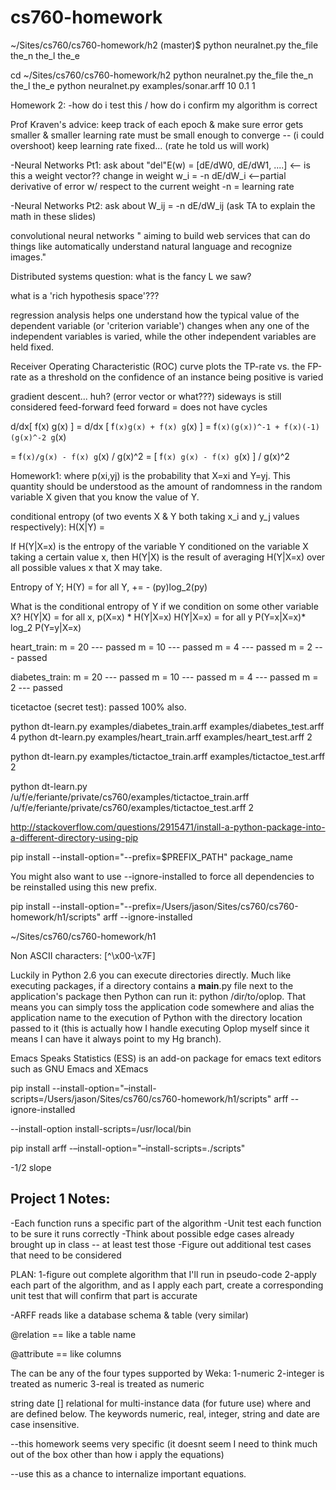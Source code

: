 cs760-homework
==============

~/Sites/cs760/cs760-homework/h2 (master)$ python neuralnet.py the_file the_n the_l the_e

cd ~/Sites/cs760/cs760-homework/h2
python neuralnet.py the_file the_n the_l the_e
python neuralnet.py examples/sonar.arff 10 0.1 1


Homework 2:
-how do i test this / how do i confirm my algorithm is correct

Prof Kraven's advice:
keep track of each epoch & make sure error gets smaller & smaller
learning rate must be small enough to converge -- (i could overshoot)
keep learning rate fixed... (rate he told us will work)

-Neural Networks Pt1: 
ask about "del"E(w) = [dE/dW0, dE/dW1, ....]  <-- is this a weight vector??
change in weight w_i = -n dE/dW_i  <--partial derivative of error w/ respect to the current weight
-n = learning rate

-Neural Networks Pt2: 
ask about W_ij = -n dE/dW_ij
(ask TA to explain the math in these slides)

convolutional neural networks " aiming to build web services that can do things like automatically understand natural language and recognize images."

Distributed systems question:
what is the fancy L we saw?

what is a 'rich hypothesis space'???

regression analysis helps one understand how the typical value of the dependent variable (or 'criterion variable') changes when any one of the independent variables is varied, while the other independent variables are held fixed. 

Receiver Operating Characteristic (ROC) curve plots the TP-rate vs. the FP-rate as 
a threshold on the confidence of an instance being positive is varied


gradient descent... huh? (error vector or what???)
sideways is still considered feed-forward
feed forward = does not have cycles


d/dx[ f(x) g(x) ] = d/dx [ f`(x)g(x) + f(x) g`(x) ] = f`(x)(g(x))^-1 + f(x)(-1)(g(x)^-2 g`(x)

= f`(x)/g(x) - f(x) g`(x) / g(x)^2
= [ f`(x) g(x) - f(x) g`(x) ] / g(x)^2



Homework1:
where p(xi,yj) is the probability that X=xi and Y=yj. This quantity should be understood as the amount of randomness in the random variable X given that you know the value of Y.

conditional entropy (of two events X & Y both taking x_i and y_j values respectively): 
H(X|Y) = 

If H(Y|X=x) is the entropy of the variable Y conditioned on the variable X taking a certain value x, then H(Y|X) is the result of averaging H(Y|X=x) over all possible values x that X may take.


Entropy of Y; H(Y) = for all Y, += - (py)log_2(py)

What is the conditional entropy of Y if we condition on some other variable X?
H(Y|X) = for all x, p(X=x) * H(Y|X=x)
H(Y|X=x) = for all y P(Y=x|X=x)* log_2 P(Y=y|X=x)


heart_train:
m = 20 --- passed
m = 10 --- passed
m = 4  --- passed
m = 2  --- passed

diabetes_train:
m = 20 --- passed
m = 10 --- passed
m = 4  --- passed
m = 2  --- passed

ticetactoe (secret test):
passed 100% also.

python dt-learn.py examples/diabetes_train.arff examples/diabetes_test.arff 4
python dt-learn.py examples/heart_train.arff examples/heart_test.arff 2

python dt-learn.py examples/tictactoe_train.arff examples/tictactoe_test.arff 2

python dt-learn.py  /u/f/e/feriante/private/cs760/examples/tictactoe_train.arff /u/f/e/feriante/private/cs760/examples/tictactoe_test.arff 2

http://stackoverflow.com/questions/2915471/install-a-python-package-into-a-different-directory-using-pip

pip install --install-option="--prefix=$PREFIX_PATH" package_name

You might also want to use --ignore-installed to force all dependencies to be reinstalled using this new prefix. 

pip install --install-option="--prefix=/Users/jason/Sites/cs760/cs760-homework/h1/scripts"  arff --ignore-installed


~/Sites/cs760/cs760-homework/h1


Non ASCII characters:
[^\x00-\x7F]

Luckily in Python 2.6 you can execute directories directly. Much like executing packages, if a directory contains a __main__.py file next to the application's package then Python can run it: python /dir/to/oplop. That means you can simply toss the application code somewhere and alias the application name to the execution of Python with the directory location passed to it (this is actually how I handle executing Oplop myself since it means I can have it always point to my Hg branch).

Emacs Speaks Statistics (ESS) is an add-on package for emacs text editors such as GNU Emacs and XEmacs

pip install --install-option="–install-scripts=/Users/jason/Sites/cs760/cs760-homework/h1/scripts"  arff --ignore-installed

--install-option install-scripts=/usr/local/bin

pip install arff -–install-option="–install-scripts=./scripts"

-1/2 slope



Project 1 Notes:
-------------------------------------------------------------
-Each function runs a specific part of the algorithm
-Unit test each function to be sure it runs correctly
-Think about possible edge cases already brought up in class -- at least test those
-Figure out additional test cases that need to be considered


PLAN:
1-figure out complete algorithm that I'll run in pseudo-code
2-apply each part of the algorithm, and as I apply each part, create a corresponding unit test that will confirm that part is accurate


-ARFF reads like a database schema & table (very similar)

@relation <relation-name> == like a table name

 @attribute <attribute-name> <datatype> == like columns

 The <datatype> can be any of the four types supported by Weka:
1-numeric
2-integer is treated as numeric
3-real is treated as numeric

<nominal-specification>
string
date [<date-format>]
relational for multi-instance data (for future use)
where <nominal-specification> and <date-format> are defined below. The keywords numeric, real, integer, string and date are case insensitive.

--this homework seems very specific (it doesnt seem I need to think much out of the box other than how i apply the equations)

--use this as a chance to internalize important equations.
